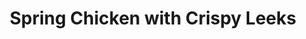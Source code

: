 ---
layout: recipe
title: Spring Chicken with Crispy Leeks
category: Dinner
effort: medium
duration: hours
servings: 2-4
prep_time: 30 minutes
cook_time: 60 minutes
temperature: 425°F
protein: chicken
source: Alison Roman
ingredients: |
  **For the chicken and salsa verde:**
  - 1 3½ - 4lb. chicken
  - Kosher salt, freshly ground black pepper
  - ¼ cup (52 grams) olive oil, plus more for drizzling
  - 1 large leek (or 2 smaller leeks)
  - ½ lemon, optional (see instructions for alternatives)
  - ½ bunch chives, finely chopped
  - 1 cup parsley, tender leaves and stems, finely chopped
  - 4 stalks green garlic, finely chopped (or 2 cloves garlic, finely grated)
  - 4 anchovy fillets or 2 tablespoons capers, finely chopped

  **For the aioli and serving:**
  - 1 large egg yolk
  - 1 teaspoon (5 grams) dijon mustard
  - 1-2 garlic cloves, finely grated
  - White distilled vinegar, as needed
  - Kosher salt
  - ¾ cup (156 grams) neutral oil, such as grapeseed, canola, vegetable
  - ¼ cup (52 grams) olive oil
  - Remaining tin of anchovies
  - Small potatoes, boiled until tender
  - Asparagus or green beans, blanched until al dente
  - Radishes, snap peas, crunchy lettuces or sliced fennel, raw

instructions: |
  **For the chicken and salsa verde:**
  1. Preheat the oven to 425°F. Place chicken on a rimmed baking sheet or a large (10-12") cast-iron skillet. Pat the bird dry with paper towels and season with salt and freshly ground black pepper. The cavity may be stuffed with a halved lemon, quartered onion, halved head of garlic, or herb sprigs if desired. Tie the chicken legs together in a loose truss if preferred.
  2. Remove the darkest green part of the leek (reserve for the salsa verde) and quarter the remaining white/light green part lengthwise. Rinse thoroughly to remove any grit. For smaller leeks, simply halve them lengthwise. Arrange the leeks beside the chicken and drizzle both with olive oil. Season the leeks with salt and pepper.
  3. Place the baking sheet in the oven (middle rack if possible) and allow to roast undisturbed for at least 35 minutes. Avoid opening the oven during this initial roasting period.
  4. After 35 minutes, check the chicken. It will likely require additional cooking time. At this point, you may baste or rotate the pan if desired. Continue roasting for another 20-25 minutes. The finished chicken should have deeply browned skin, and the leeks should be both tender and caramelized with crispy edges.
  5. While the chicken roasts, prepare the salsa verde. Finely chop the reserved dark green leek parts and place in a small bowl. Add the chopped chives, parsley, and anchovies (or capers). Season with salt and pepper. Add a splash of vinegar or fresh lemon juice, then incorporate enough olive oil to create a spoonable sauce. This mixture should have pronounced onion, brine, brightness, and herb flavors. Allow to rest while the chicken finishes cooking as the flavors will develop over time.

  **For the aioli and serving:**
  6. Combine the oils in a bowl or measuring cup with a pouring spout. Place egg yolk, mustard, and garlic in a medium bowl. Gradually whisk in the oil, beginning with a few teaspoons and adding more as it becomes fully incorporated. If the mixture becomes too thick, thin with a small amount of white vinegar. Continue adding oil until completely incorporated. Season with salt, additional vinegar, and more garlic if desired.
  7. Arrange all vegetables (blanched, boiled, and raw) on a large plate. If you opened a tin of anchovies for the sauce, place the remaining anchovies alongside the vegetables.
  8. To carve the chicken, first tilt it slightly in its roasting vessel to collect any juices. Remove the legs from the body before transferring to a cutting board to avoid losing valuable drippings. After carving, transfer the chicken to a large serving plate. Top with the crispy leeks and pour any collected juices over the entire dish.
  9. Serve with the leek salsa verde, aioli, and the arranged vegetables. Suggestions for enjoying the meal include dipping chicken in both sauces, pairing with boiled potatoes, placing anchovies on radishes with aioli, and ensuring to savor the juices that collect on the plate.

notes: |
  - The crispy leeks are a highlight of this dish - don't be afraid to let them develop deep color.
  - The salsa verde uses the dark green parts of leeks that would typically be discarded.
  - This dish is designed as a complete spring meal with the accompaniments.
---